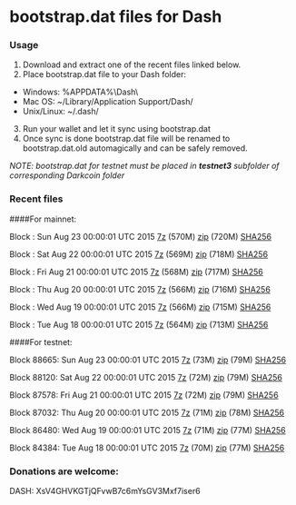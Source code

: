 # bootstrap.dat files for Dash

### Usage

1. Download and extract one of the recent files linked below.
2. Place bootstrap.dat file to your Dash folder:
 - Windows: %APPDATA%\Dash\
 - Mac OS: ~/Library/Application Support/Dash/
 - Unix/Linux: ~/.dash/
3. Run your wallet and let it sync using bootstrap.dat
4. Once sync is done bootstrap.dat file will be renamed to bootstrap.dat.old automagically and can be safely removed.

_NOTE: bootstrap.dat for testnet must be placed in **testnet3** subfolder of corresponding Darkcoin folder_

### Recent files

####For mainnet:

Block : Sun Aug 23 00:00:01 UTC 2015 [7z](https://transfer.sh/vKZvN/bootstrap.dat.20150823.7z) (570M) [zip](https://transfer.sh/gouYc/bootstrap.dat.20150823.zip) (720M) [SHA256](https://transfer.sh/zf9Ry/sha256.txt)

Block : Sat Aug 22 00:00:01 UTC 2015 [7z](https://transfer.sh/15wriD/bootstrap.dat.20150822.7z) (569M) [zip](https://transfer.sh/8DvFI/bootstrap.dat.20150822.zip) (718M) [SHA256](https://transfer.sh/3hqzz/sha256.txt)

Block : Fri Aug 21 00:00:01 UTC 2015 [7z](https://transfer.sh/APRKK/bootstrap.dat.20150821.7z) (568M) [zip](https://transfer.sh/1gjlEX/bootstrap.dat.20150821.zip) (717M) [SHA256](https://transfer.sh/1gQ8ds/sha256.txt)

Block : Thu Aug 20 00:00:01 UTC 2015 [7z](https://transfer.sh/vDI3A/bootstrap.dat.20150820.7z) (566M) [zip](https://transfer.sh/1fqmIT/bootstrap.dat.20150820.zip) (716M) [SHA256](https://transfer.sh/sahEO/sha256.txt)

Block : Wed Aug 19 00:00:01 UTC 2015 [7z](https://transfer.sh/rRIqz/bootstrap.dat.20150819.7z) (566M) [zip](https://transfer.sh/XKiEO/bootstrap.dat.20150819.zip) (715M) [SHA256](https://transfer.sh/15fTqi/sha256.txt)

Block : Tue Aug 18 00:00:01 UTC 2015 [7z](https://transfer.sh/1bVQaL/bootstrap.dat.20150818.7z) (564M) [zip](https://transfer.sh/ROGUg/bootstrap.dat.20150818.zip) (713M) [SHA256](https://transfer.sh/dRuF1/sha256.txt)

####For testnet:

Block 88665: Sun Aug 23 00:00:01 UTC 2015 [7z](https://transfer.sh/PUBC0/bootstrap.dat.20150823.7z) (73M) [zip](https://transfer.sh/VCA0L/bootstrap.dat.20150823.zip) (79M) [SHA256](https://transfer.sh/QDLJZ/sha256.txt)

Block 88120: Sat Aug 22 00:00:01 UTC 2015 [7z](https://transfer.sh/1cyeO8/bootstrap.dat.20150822.7z) (72M) [zip](https://transfer.sh/ej6Mm/bootstrap.dat.20150822.zip) (79M) [SHA256](https://transfer.sh/1bxoZN/sha256.txt)

Block 87578: Fri Aug 21 00:00:01 UTC 2015 [7z](https://transfer.sh/1fimhI/bootstrap.dat.20150821.7z) (72M) [zip](https://transfer.sh/zbCRo/bootstrap.dat.20150821.zip) (79M) [SHA256](https://transfer.sh/NO6bN/sha256.txt)

Block 87032: Thu Aug 20 00:00:01 UTC 2015 [7z](https://transfer.sh/1fDwbN/bootstrap.dat.20150820.7z) (71M) [zip](https://transfer.sh/VxdDb/bootstrap.dat.20150820.zip) (78M) [SHA256](https://transfer.sh/LnjqU/sha256.txt)

Block 86480: Wed Aug 19 00:00:01 UTC 2015 [7z](https://transfer.sh/GEodE/bootstrap.dat.20150819.7z) (71M) [zip](https://transfer.sh/uMVML/bootstrap.dat.20150819.zip) (77M) [SHA256](https://transfer.sh/u5L8m/sha256.txt)

Block 84384: Tue Aug 18 00:00:01 UTC 2015 [7z](https://transfer.sh/VpV3k/bootstrap.dat.20150818.7z) (70M) [zip](https://transfer.sh/LU3Gl/bootstrap.dat.20150818.zip) (77M) [SHA256](https://transfer.sh/qyvEQ/sha256.txt)

### Donations are welcome:

DASH: XsV4GHVKGTjQFvwB7c6mYsGV3Mxf7iser6
